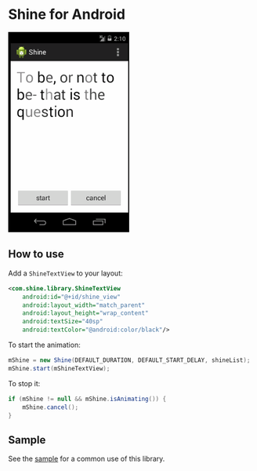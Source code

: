 # Shine for Android
[![ScreenShot](shine.gif)](https://github.com/wangdaliu/ShineTextView/blob/master/shine.gif)

## How to use

Add a `ShineTextView` to your layout:
```xml
<com.shine.library.ShineTextView
    android:id="@+id/shine_view"
    android:layout_width="match_parent"
    android:layout_height="wrap_content"
    android:textSize="40sp"
    android:textColor="@android:color/black"/>
```

To start the animation:
```java
mShine = new Shine(DEFAULT_DURATION, DEFAULT_START_DELAY, shineList);
mShine.start(mShineTextView);
```

To stop it:
```java
if (mShine != null && mShine.isAnimating()) {
    mShine.cancel();
}
```
## Sample

See the [sample](https://github.com/wangdaliu/ShineTextView/master/sample) for a common use of this library.

